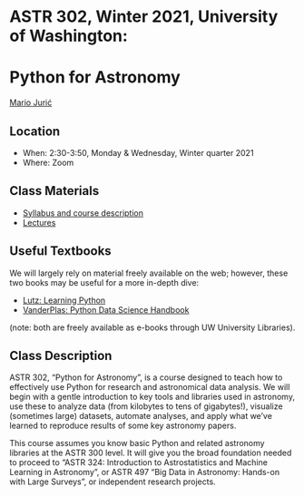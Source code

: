 # ASTR 302, Winter 2021, University of Washington: 
# Python for Astronomy

[Mario Jurić](http://research.majuric.org)

## Location

 * When: 2:30-3:50, Monday & Wednesday, Winter quarter 2021
 * Where: Zoom

## Class Materials

 * [Syllabus and course description](syllabus/astr-302-w21-syllabus.pdf)
 * [Lectures](lectures/README.md)
 
## Useful Textbooks

We will largely rely on material freely available on the web; however, these two books may be useful for a more in-depth dive:

 * [Lutz: Learning Python](http://shop.oreilly.com/product/0636920028154.do)
 * [VanderPlas: Python Data Science Handbook](https://github.com/jakevdp/PythonDataScienceHandbook)

(note: both are freely available as e-books through UW University Libraries).

## Class Description

ASTR 302, “Python for Astronomy”, is a course designed to teach how to
effectively use Python for research and astronomical data analysis.  We
will begin with a gentle introduction to key tools and libraries used in
astronomy, use these to analyze data (from kilobytes to tens of gigabytes!),
visualize (sometimes large) datasets, automate analyses, and apply what
we’ve learned to reproduce results of some key astronomy papers.

This course assumes you know basic Python and related astronomy libraries
at the ASTR 300 level.  It will give you the broad foundation needed to
proceed to “ASTR 324: Introduction to Astrostatistics and Machine Learning in
Astronomy”, or ASTR 497 “Big Data in Astronomy: Hands-on with Large
Surveys”, or independent research projects.
